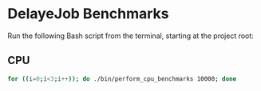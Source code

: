 # DelayeJob Benchmarks

Run the following Bash script from the terminal, starting at the project root:

## CPU
```bash
for ((i=0;i<3;i++)); do ./bin/perform_cpu_benchmarks 10000; done
```
